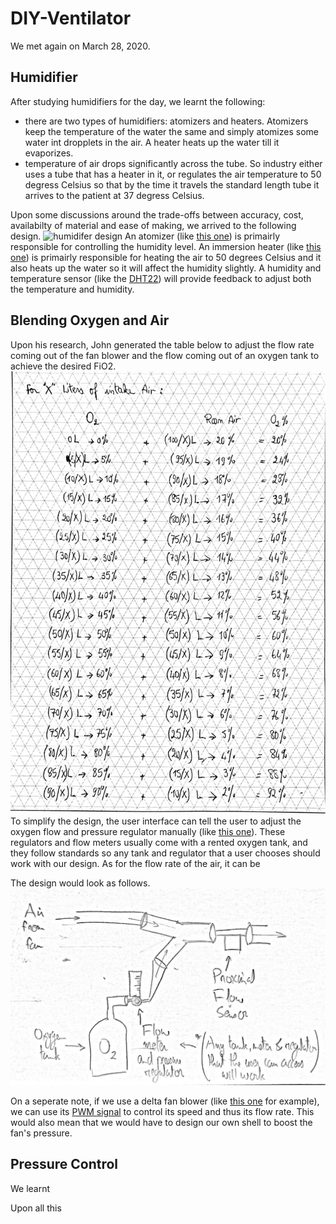 # DIY-Ventilator
We met again on March 28, 2020. 

## Humidifier
After studying humidifiers for the day, we learnt the following:
* there are two types of humidifiers: atomizers and heaters. Atomizers keep the temperature of the water the same and simply atomizes some water int dropplets in the air. A heater heats up the water till it evaporizes.
* temperature of air drops significantly across the tube. So industry either uses a tube that has a heater in it, or regulates the air temperature to 50 degress Celsius so that by the time it travels the standard length tube it arrives to the patient at 37 degress Celsius.

Upon some discussions around the trade-offs between accuracy, cost, availabilty of material and ease of making, we arrived to the following design.
![humidifer design](https://github.com/cymourad/diy-ventilator/blob/master/prototypes/third_iteration/humidifer_desin.jpeg "Humidifer Design")
An atomizer (like [this one](https://www.amazon.com/Gikfun-Ultrasonic-Ceramics-Sealing-Diffuser/dp/B075CHT2HY)) is primairly responsible for controlling the humidity level. An immersion heater (like [this one](https://www.walmart.ca/en/ip/Portable-Safe-Car-12V-24V-Immersion-Water-Heater-Auto-Electric-Tea-Coffee-Water-Heater/5EUK9APPV4YD)) is primairly responsible for heating the air to 50 degrees Celsius and it also heats up the water so it will affect the humidity slightly. A humidity and temperature sensor (like the [DHT22](https://www.amazon.com/AZDelivery-Digital-Temperature-Humidity-Raspberry/dp/B07F86WXR7/ref=sr_1_3?keywords=dht22&qid=1585283973&sr=8-3)) will provide feedback to adjust both the temperature and humidity.

## Blending Oxygen and Air
Upon his research, John generated the table below to adjust the flow rate coming out of the fan blower and the flow coming out of an oxygen tank to achieve the desired FiO2.
![Oxygen Blending Ratios Table](https://github.com/cymourad/diy-ventilator/blob/master/prototypes/third_iteration/oxygen_air_flow_ratios.jpeg "Oxygen Blending Ratios Table")
To simplify the design, the user interface can tell the user to adjust the oxygen flow and pressure regulator manually (like [this one](https://www.ocelco.com/store/pc/Regulator-for-Oxygen-Flowmeter-with-1-2-15-LPM-CGA-540-Nut-and-Nipple-Inlet-Connection-p6442.htm)). These regulators and flow meters usually come with a rented oxygen tank, and they follow standards so any tank and regulator that a user chooses should work with our design. As for the flow rate of the air, it can be 

The design would look as follows.
![Blender Design](https://github.com/cymourad/diy-ventilator/blob/master/prototypes/third_iteration/blender_design.jpeg "Blender Design")


On a seperate note, if we use a delta fan blower (like [this one](https://www.digikey.ca/product-detail/en/delta-electronics/ASB0312HA-AF00/603-1723-ND/3444171) for example), we can use its [PWM signal](https://www.delta-fan.com/NewsDetail.aspx?NID=71) to control its speed and thus its flow rate. This would also mean that we would have to design our own shell to boost the fan's pressure.

## Pressure Control
We learnt 


Upon all this 